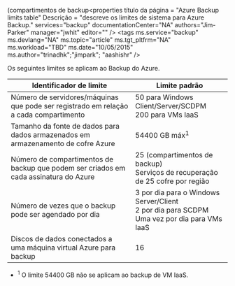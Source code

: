  (compartimentos de backup<properties
   título da página = "Azure Backup limits table"
   Descrição = "descreve os limites de sistema para Azure Backup."
   services="backup"
   documentationCenter="NA"
   authors="Jim-Parker"
   manager="jwhit"
   editor="" />
<tags
   ms.service="backup"
   ms.devlang="NA"
   ms.topic="article"
   ms.tgt_pltfrm="NA"
   ms.workload="TBD"
   ms.date="10/05/2015"
   ms.author="trinadhk";"jimpark"; "aashishr" />


Os seguintes limites se aplicam ao Backup do Azure.

| Identificador de limite | Limite padrão |
|---|---|
|Número de servidores/máquinas que pode ser registrado em relação a cada compartimento|50 para Windows Client/Server/SCDPM <br/> 200 para VMs IaaS|
|Tamanho da fonte de dados para dados armazenados em armazenamento de cofre Azure|54400 GB máx<sup>1</sup>|
|Número de compartimentos de backup que podem ser criados em cada assinatura do Azure|25 (compartimentos de backup) <br/> Serviços de recuperação de 25 cofre por região|
|Número de vezes que o backup pode ser agendado por dia|3 por dia para o Windows Server/Client <br/> 2 por dia para SCDPM <br/> Uma vez por dia para VMs IaaS|
|Discos de dados conectados a uma máquina virtual Azure para backup|16|

- <sup>1</sup> O limite 54400 GB não se aplicam ao backup de VM IaaS.

